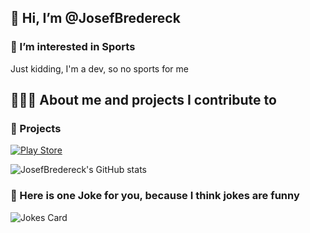## 👋 Hi, I’m @JosefBredereck

### 👀 I’m interested in Sports 
  
  Just kidding, I'm a dev, so no sports for me

## 👨🏼‍💻 About me and projects I contribute to

### 🦾 Projects
<a href="https://play.google.com/store/apps/developer?id=Slime+Games&hl=de&gl=US">
    <img alt="Play Store" src="https://img.shields.io/badge/Google_Play-414141?style=for-the-badge&logo=google-play&logoColor=white" /> 
</a>

![JosefBredereck's GitHub stats](https://github-readme-stats.vercel.app/api?username=JosefBredereck&show_icons=true&theme=react&hide_border=true)

### 🎉 Here is one Joke for you, because I think jokes are funny

![Jokes Card](https://readme-jokes.vercel.app/api?theme=react&borderColor=none)
